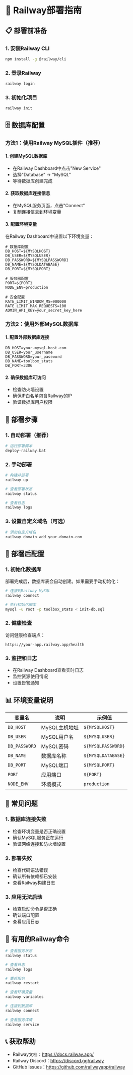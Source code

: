 # 🚀 Railway部署指南

## 📋 部署前准备

### 1. 安装Railway CLI
```bash
npm install -g @railway/cli
```

### 2. 登录Railway
```bash
railway login
```

### 3. 初始化项目
```bash
railway init
```

## 🗄️ 数据库配置

### 方法1：使用Railway MySQL插件（推荐）

#### 1. 创建MySQL数据库
- 在Railway Dashboard中点击"New Service"
- 选择"Database" → "MySQL"
- 等待数据库创建完成

#### 2. 获取数据库连接信息
- 在MySQL服务页面，点击"Connect"
- 复制连接信息到环境变量

#### 3. 配置环境变量
在Railway Dashboard中设置以下环境变量：

```env
# 数据库配置
DB_HOST=${MYSQLHOST}
DB_USER=${MYSQLUSER}
DB_PASSWORD=${MYSQLPASSWORD}
DB_NAME=${MYSQLDATABASE}
DB_PORT=${MYSQLPORT}

# 服务器配置
PORT=${PORT}
NODE_ENV=production

# 安全配置
RATE_LIMIT_WINDOW_MS=900000
RATE_LIMIT_MAX_REQUESTS=100
ADMIN_API_KEY=your_secret_key_here
```

### 方法2：使用外部MySQL数据库

#### 1. 配置外部数据库连接
```env
DB_HOST=your-mysql-host.com
DB_USER=your_username
DB_PASSWORD=your_password
DB_NAME=toolbox_stats
DB_PORT=3306
```

#### 2. 确保数据库可访问
- 检查防火墙设置
- 确保IP白名单包含Railway的IP
- 验证数据库用户权限

## 🚀 部署步骤

### 1. 自动部署（推荐）
```bash
# 运行部署脚本
deploy-railway.bat
```

### 2. 手动部署
```bash
# 构建并部署
railway up

# 查看部署状态
railway status

# 查看日志
railway logs
```

### 3. 设置自定义域名（可选）
```bash
# 添加自定义域名
railway domain add your-domain.com
```

## 🔧 部署后配置

### 1. 初始化数据库
部署完成后，数据库表会自动创建。如果需要手动初始化：

```bash
# 连接到Railway MySQL
railway connect

# 执行初始化脚本
mysql -u root -p toolbox_stats < init-db.sql
```

### 2. 健康检查
访问健康检查端点：
```
https://your-app.railway.app/health
```

### 3. 监控和日志
- 在Railway Dashboard查看实时日志
- 监控资源使用情况
- 设置告警通知

## 📊 环境变量说明

| 变量名 | 说明 | 示例值 |
|--------|------|--------|
| `DB_HOST` | MySQL主机地址 | `${MYSQLHOST}` |
| `DB_USER` | MySQL用户名 | `${MYSQLUSER}` |
| `DB_PASSWORD` | MySQL密码 | `${MYSQLPASSWORD}` |
| `DB_NAME` | 数据库名称 | `${MYSQLDATABASE}` |
| `DB_PORT` | MySQL端口 | `${MYSQLPORT}` |
| `PORT` | 应用端口 | `${PORT}` |
| `NODE_ENV` | 环境模式 | `production` |

## 🚨 常见问题

### 1. 数据库连接失败
- 检查环境变量是否正确设置
- 确认MySQL服务正在运行
- 验证网络连接和防火墙设置

### 2. 部署失败
- 检查代码语法错误
- 确认所有依赖都已安装
- 查看Railway构建日志

### 3. 应用无法启动
- 检查启动命令是否正确
- 确认端口配置
- 查看应用日志

## 🔗 有用的Railway命令

```bash
# 查看服务状态
railway status

# 查看日志
railway logs

# 重启服务
railway restart

# 查看环境变量
railway variables

# 连接到数据库
railway connect

# 查看服务详情
railway service
```

## 📞 获取帮助

- Railway文档：https://docs.railway.app/
- Railway Discord：https://discord.gg/railway
- GitHub Issues：https://github.com/railwayapp/railway

